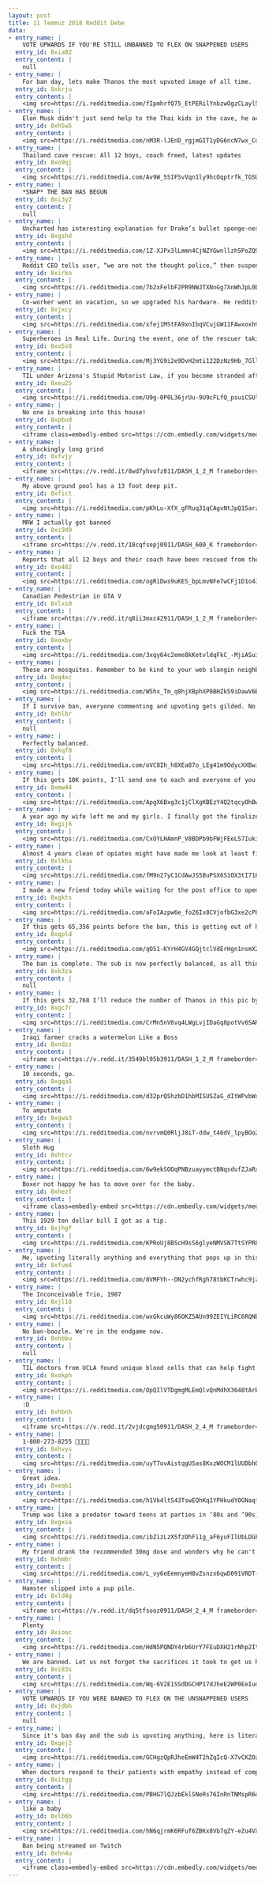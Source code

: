 ```yaml
---
layout: post
title: 11 Temmuz 2018 Reddit Debe
data:
- entry_name: |
    VOTE UPWARDS IF YOU'RE STILL UNBANNED TO FLEX ON SNAPPENED USERS
  entry_id: 8xia82
  entry_content: |
    null
- entry_name: |
    For ban day, lets make Thanos the most upvoted image of all time.
  entry_id: 8xkrju
  entry_content: |
    <img src=https://i.redditmedia.com/fIpmhrfQ75_EtPERilYnbzwOgzCLayl51bsD7IslrpM.jpg?s=fb88abbc49d69454820f1f6280145d72 frameborder=0>
- entry_name: |
    Elon Musk didn't just send help to the Thai kids in the cave, he actually went there. He posted this image from inside the cave.
  entry_id: 8xh5w5
  entry_content: |
    <img src=https://i.redditmedia.com/nM3R-lJEnD_rgjmGIT1yDG6ncN7wx_CdU_Z-p5mmAE0.jpg?s=132a70a8c444e9e68cc8552f40ccb22c frameborder=0>
- entry_name: |
    Thailand cave rescue: All 12 boys, coach freed, latest updates
  entry_id: 8xo9qj
  entry_content: |
    <img src=https://i.redditmedia.com/Av9W_5SIFSvVqn1ly9hcOqptrfk_TGSU8Dr7_2PfbNU.jpg?s=3f3a0a2db2b3e690304f473dd8e7c80a frameborder=0>
- entry_name: |
    *SNAP* THE BAN HAS BEGUN
  entry_id: 8xi3y2
  entry_content: |
    null
- entry_name: |
    Uncharted has interesting explanation for Drake’s bullet sponge-ness
  entry_id: 8xgshd
  entry_content: |
    <img src=https://i.redditmedia.com/1Z-XJPx3lLmmn4CjNZYGwnllzh5PoZQ9ruA9aS7Snus.jpg?s=4072e48302c991393f1af2c2efc9b0ec frameborder=0>
- entry_name: |
    Reddit CEO tells user, “we are not the thought police,” then suspends that user
  entry_id: 8xirko
  entry_content: |
    <img src=https://i.redditmedia.com/7b2xFelbF2PR9NWJTXNnGg7XnWhJpL0bKuTtqjdx4qQ.jpg?s=e2c5c70ff1ab7aca7e59a18d1dd30c52 frameborder=0>
- entry_name: |
    Co-worker went on vacation, so we upgraded his hardware. He reddits so here's to him finding out before he gets back.
  entry_id: 8xjxcy
  entry_content: |
    <img src=https://i.redditmedia.com/xfej1MStFA9xnIbqVCujGW11FAwxoxh9IJL4gOQf-wU.jpg?s=89d27d801f7b4d961fa0fdd53634cb9a frameborder=0>
- entry_name: |
    Superheroes in Real Life. During the event, one of the rescuer taking a break. Glad to know that all the boys and coach have been rescued successfully.
  entry_id: 8xo5s8
  entry_content: |
    <img src=https://i.redditmedia.com/Mj3YG9i2e9DvH2mti122DzNz9Hb_7GllEZvmbaIAaYs.jpg?s=b9eced4d634fc54c6af0d2e43b352027 frameborder=0>
- entry_name: |
    TIL under Arizona's Stupid Motorist Law, if you become stranded after driving through barricades to enter a flooded road, you will be charged for your emergency rescue.
  entry_id: 8xeu25
  entry_content: |
    <img src=https://i.redditmedia.com/U9g-0P0L36jrUu-9U9cFLfQ_psuiCSUlcZJS-BhkRk8.jpg?s=6d442c0187959779bdcdae49c1340828 frameborder=0>
- entry_name: |
    No one is breaking into this house!
  entry_id: 8xpbud
  entry_content: |
    <iframe class=embedly-embed src=https://cdn.embedly.com/widgets/media.html?src=https%3A%2F%2Fgfycat.com%2Fifr%2FAbsoluteSkeletalChrysomelid&url=https%3A%2F%2Fgfycat.com%2FAbsoluteSkeletalChrysomelid&image=https%3A%2F%2Fthumbs.gfycat.com%2FAbsoluteSkeletalChrysomelid-size_restricted.gif&key=2aa3c4d5f3de4f5b9120b660ad850dc9&type=text%2Fhtml&schema=gfycat width=400 height=400 scrolling=no frameborder=0 allow=autoplay; fullscreen allowfullscreen></iframe>
- entry_name: |
    A shockingly long grind
  entry_id: 8xfvjy
  entry_content: |
    <iframe src=https://v.redd.it/8wd7yhvofz811/DASH_1_2_M frameborder=0></iframe>
- entry_name: |
    My above ground pool has a 13 foot deep pit.
  entry_id: 8xfict
  entry_content: |
    <img src=https://i.redditmedia.com/pKhLu-XfX_gFRuq31qCAgvNtJpQ15arzcW9Jz0xWNgk.jpg?s=f9aee3ab3b54e207257891dab4300eb3 frameborder=0>
- entry_name: |
    MRW I actually got banned
  entry_id: 8xi9d9
  entry_content: |
    <iframe src=https://v.redd.it/18cqfsepj0911/DASH_600_K frameborder=0></iframe>
- entry_name: |
    Reports that all 12 boys and their coach have been rescued from the Tham Luang Cave
  entry_id: 8xo482
  entry_content: |
    <img src=https://i.redditmedia.com/ogRiDws9uKES_bpLmvNFe7wCFj1D1o4J72G57-564mM.jpg?s=328e1c642cfbaedecb19cb469a0da202 frameborder=0>
- entry_name: |
    Canadian Pedestrian in GTA V
  entry_id: 8xlxs0
  entry_content: |
    <iframe src=https://v.redd.it/q8ii3mxc42911/DASH_1_2_M frameborder=0></iframe>
- entry_name: |
    Fuck the TSA
  entry_id: 8xoxby
  entry_content: |
    <img src=https://i.redditmedia.com/3xqy64c2eme8kKetvldqFkC_-MjiASuiWGZ_BPveD1o.jpg?s=60c26f62b1dbf0484708908e4a4f018e frameborder=0>
- entry_name: |
    These are mosquitos. Remember to be kind to your web slangin neighbors.
  entry_id: 8xg4xc
  entry_content: |
    <img src=https://i.redditmedia.com/W5hx_Tm_q8hjXBphXP0BHZk59iDawV6BKznzfVhYpSA.jpg?s=14766c68d6e6c3982b4475319679e46d frameborder=0>
- entry_name: |
    If I survive ban, everyone commenting and upvoting gets gilded. No bamboozle!
  entry_id: 8xhlbr
  entry_content: |
    null
- entry_name: |
    Perfectly balanced.
  entry_id: 8xkqf8
  entry_content: |
    <img src=https://i.redditmedia.com/oVC8Ih_h8XEa87o_LEg41m9OdycXXBwiY59kKPfEv40.gif?fm=jpg&s=fd093aed7fdfb66562a06f14bab5297c frameborder=0>
- entry_name: |
    If this gets 10K points, I'll send one to each and everyone of you
  entry_id: 8xmw44
  entry_content: |
    <img src=https://i.redditmedia.com/ApgX6Bxg3c1jClXgKBEzY4Q2tqcyOhBwfCn4udgBQiI.jpg?s=39d9f63521d6cff228f1797b8cbd439e frameborder=0>
- entry_name: |
    A year ago my wife left me and my girls. I finally got the finalized divorce papers in the mail today! That means I officially have custody of my two tiny monsters! I’ve also lost over 70lbs in the last year, working to get healthy and watch these two grow up. Haven’t been this happy in forever.
  entry_id: 8xgij6
  entry_content: |
    <img src=https://i.redditmedia.com/CxOYLHAmnP_V8BDPb9bFWjFEeL57IukiDmnP8j9uJVE.jpg?s=5c254e7b460dbdc5faa84f988949a415 frameborder=0>
- entry_name: |
    Almost 4 years clean of opiates might have made me look at least five years younger
  entry_id: 8xlkha
  entry_content: |
    <img src=https://i.redditmedia.com/fM9n27yC1CdAwJS5BuPSX6S1OX3tI718tgnMs8jRytk.jpg?s=4b008448813bc10a4772dffb13a95b1d frameborder=0>
- entry_name: |
    I made a new friend today while waiting for the post office to open after lunch. Meet Beverly.
  entry_id: 8xgkts
  entry_content: |
    <img src=https://i.redditmedia.com/aFoIAzpw6e_fo26Ix8CVjofbG3xe2cP8ugLLl5i4uFo.jpg?s=031e20b70bd5822d894cad9b98f9eefb frameborder=0>
- entry_name: |
    If this gets 65,356 points before the ban, this is getting out of hand.
  entry_id: 8xgpld
  entry_content: |
    <img src=https://i.redditmedia.com/qO51-KYrH4GV4GQjtclVdErHgn1nsmX2RNhMUpLgXd4.jpg?s=c6cbeea272b5ff4ccaf39886a474acb4 frameborder=0>
- entry_name: |
    The ban is complete. The sub is now perfectly balanced, as all things should be. Our Saviour Thanos would be proud.
  entry_id: 8xk3za
  entry_content: |
    null
- entry_name: |
    If this gets 32,768 I’ll reduce the number of Thanos in this pic by half... If I survive that ban, this is probably the last one fellas. There was no other way...
  entry_id: 8xgc7r
  entry_content: |
    <img src=https://i.redditmedia.com/CrMn5nV6vq4LWgLvjIDaGq8potVv6SARuQ5nNBBZoLg.jpg?s=dd63cbb4c59bd4d92559bb7f99ced957 frameborder=0>
- entry_name: |
    Iraqi farmer cracks a watermelon Like a Boss
  entry_id: 8xndzz
  entry_content: |
    <iframe src=https://v.redd.it/3549bl95b3911/DASH_1_2_M frameborder=0></iframe>
- entry_name: |
    10 seconds, go.
  entry_id: 8xgqa5
  entry_content: |
    <img src=https://i.redditmedia.com/d32prQShzbD1hbMISUSZaG_dItWPvbWxF7tbN-fjvZQ.jpg?s=8771b85d5976c13a76cd4bd7b992929e frameborder=0>
- entry_name: |
    To amputate
  entry_id: 8xgwa3
  entry_content: |
    <img src=https://i.redditmedia.com/nvrvmQ0RljJ8iT-ddw_t46dV_lpyBOo2GKfGPsJel3E.jpg?s=83628dc4d90a78bcbcd69329f910eac8 frameborder=0>
- entry_name: |
    Sloth Hug
  entry_id: 8xhtcv
  entry_content: |
    <img src=https://i.redditmedia.com/6w9ekSOOqPNBzuayymctBNqsdufZJaRx2TW22RpSUCA.jpg?s=f06ec5d70c26659a27b9474204c2e7b0 frameborder=0>
- entry_name: |
    Boxer not happy he has to move over for the baby.
  entry_id: 8xhezf
  entry_content: |
    <iframe class=embedly-embed src=https://cdn.embedly.com/widgets/media.html?src=https%3A%2F%2Fgfycat.com%2Fifr%2FBruisedPotableHammerheadshark&url=https%3A%2F%2Fgfycat.com%2FBruisedPotableHammerheadshark&image=https%3A%2F%2Fthumbs.gfycat.com%2FBruisedPotableHammerheadshark-size_restricted.gif&key=2aa3c4d5f3de4f5b9120b660ad850dc9&type=text%2Fhtml&schema=gfycat width=472 height=480 scrolling=no frameborder=0 allow=autoplay; fullscreen allowfullscreen></iframe>
- entry_name: |
    This 1929 ten dollar bill I got as a tip.
  entry_id: 8xjhgf
  entry_content: |
    <img src=https://i.redditmedia.com/KPRoUj8BScH9sS6glyeNMVSN7TtSYPR8vK2zZzu_Ixk.jpg?s=17b1ecc6245c54046209f5f011d2baa3 frameborder=0>
- entry_name: |
    Me, upvoting literally anything and everything that pops up in this sub
  entry_id: 8xfum4
  entry_content: |
    <img src=https://i.redditmedia.com/8VMFYh--DN2ychfRgh78tbKCTrwhc9jzGGL612FeVqA.jpg?s=75ea78906f4ec859af5667c808d8bf9c frameborder=0>
- entry_name: |
    The Inconceivable Trio, 1987
  entry_id: 8xjl18
  entry_content: |
    <img src=https://i.redditmedia.com/wxGkcuWy86OKZ5AUn99ZEIYLiRC6RQNb4IrlOLXG7tE.jpg?s=4bb8feb21713796dc1499bb2d83f6974 frameborder=0>
- entry_name: |
    No ban-boozle. We're in the endgame now.
  entry_id: 8xhbbu
  entry_content: |
    null
- entry_name: |
    TIL doctors from UCLA found unique blood cells that can help fight infections in a man from Seattle's spleen, so they stole the cells from his body and developed it into medicine without paying him, getting his consent, or even letting him know they were doing it.
  entry_id: 8xokph
  entry_content: |
    <img src=https://i.redditmedia.com/OpQIlVTDgmgMLEmQlvQnMdhX3648tArBS-MifAq2sjg.jpg?s=d32baa6e6d0168a1cf962c2b924994e9 frameborder=0>
- entry_name: |
    :D
  entry_id: 8xhbnh
  entry_content: |
    <iframe src=https://v.redd.it/2vjdcgmg50911/DASH_2_4_M frameborder=0></iframe>
- entry_name: |
    1-800-273-8255 🎉🎊🎉🎊
  entry_id: 8xhvys
  entry_content: |
    <img src=https://i.redditmedia.com/uyT7ovAistqgUSas8KxzWOCM1lUUDbh0rju8o548hR4.jpg?s=fe24b3fdf5c79c02a41ba8ca09aa609c frameborder=0>
- entry_name: |
    Great idea.
  entry_id: 8xeqb1
  entry_content: |
    <img src=https://i.redditmedia.com/h1Vk4ltS43TswEQhKq1YPHkudYOGNaqfpSZTauqMqpI.jpg?s=1d1fc50291506a31758984e0ae9a69e1 frameborder=0>
- entry_name: |
    Trump was like a predator toward teens at parties in ‘80s and ‘90s, says BBC report
  entry_id: 8xgxsa
  entry_content: |
    <img src=https://i.redditmedia.com/ibZizLzXSfzDhFi1g_aF6yuFIlUbLDGFAOOZi5E3FIA.jpg?s=7eac305f54c12131e983c5caa1bdf10e frameborder=0>
- entry_name: |
    My friend drank the recommended 30mg dose and wonders why he can't move right now.
  entry_id: 8xhmbr
  entry_content: |
    <img src=https://i.redditmedia.com/L_vy6eEemnyeH8vZsnzx6qwD091VRDT-IcBWtCdLpY0.jpg?s=5e9f3e72b969c9e593aa986a2a76e300 frameborder=0>
- entry_name: |
    Hamster slipped into a pup pile.
  entry_id: 8xld4g
  entry_content: |
    <iframe src=https://v.redd.it/dq5tfsooz0911/DASH_2_4_M frameborder=0></iframe>
- entry_name: |
    Plenty
  entry_id: 8xioac
  entry_content: |
    <img src=https://i.redditmedia.com/HdN5PQNDY4rb6UrY7FEuDXH21rNhp2ItZvjf4jtbB-Y.png?s=ae0d4f9e362104de2f2a353cbedecedc frameborder=0>
- entry_name: |
    We are banned. Let us not forget the sacrifices it took to get us here
  entry_id: 8xi83s
  entry_content: |
    <img src=https://i.redditmedia.com/Wq-6V2E1SSdDGCHP17dJheE2WP0EeIuqMYHsnHPXHY0.jpg?s=fbe77d253742dd6f86b12695dc8e1e74 frameborder=0>
- entry_name: |
    VOTE UPWARDS IF YOU WERE BANNED TO FLEX ON THE UNSNAPPENED USERS
  entry_id: 8xjdbh
  entry_content: |
    null
- entry_name: |
    Since it's ban day and the sub is upvoting anything, here is literally a picture of nothing.
  entry_id: 8xgej2
  entry_content: |
    <img src=https://i.redditmedia.com/GCHgzQpRJheEmW4T2hZqIcQ-X7vCKZOzwRVVG2IG6EA.jpg?s=7ed1232e559302408372220e4008d74b frameborder=0>
- entry_name: |
    When doctors respond to their patients with empathy instead of complex medical talk, they are more likely to receive crucial information that can lead to better patient outcomes, improved patient satisfaction, and reduced doctor burnout, according to a new study.
  entry_id: 8xitgg
  entry_content: |
    <img src=https://i.redditmedia.com/PBHG7lQJzbEklSNeRs76InRnTNMspR6dG3Pe_6z3xAg.jpg?s=edf8fad76d8a2311d2105344528e222f frameborder=0>
- entry_name: |
    like a baby
  entry_id: 8xlb6b
  entry_content: |
    <img src=https://i.redditmedia.com/hN6qjrmK6RFuf6ZBKx8Vb7qZY-eZu4VXWwUU09bPH_E.png?s=e4eae1e5341e001ff61fa7d14b6d1c96 frameborder=0>
- entry_name: |
    Ban being streamed on Twitch
  entry_id: 8xhn4u
  entry_content: |
    <iframe class=embedly-embed src=https://cdn.embedly.com/widgets/media.html?src=https%3A%2F%2Fplayer.twitch.tv%2F%3Fchannel%3Dreddit%26autoplay%3Dfalse&url=https%3A%2F%2Fwww.twitch.tv%2Freddit&image=https%3A%2F%2Fstatic-cdn.jtvnw.net%2Fjtv_user_pictures%2Freddit-profile_image-2d1f62565f78224e-300x300.png&key=522baf40bd3911e08d854040d3dc5c07&type=text%2Fhtml&schema=twitch width=600 height=366 scrolling=no frameborder=0 allow=autoplay; fullscreen allowfullscreen></iframe>
---
```

